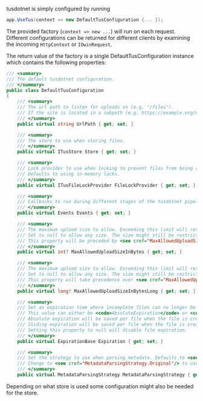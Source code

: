 tusdotnet is simply configured by running

```csharp
app.UseTus(context => new DefaultTusConfiguration {... });
```

The provided factory (`context => new ...`) will run on each request. Different configurations can be returned for different clients by examining the incoming `HttpContext` or `IOwinRequest`.

The return value of the factory is a single DefaultTusConfiguration instance which contains the following properties:

```csharp
/// <summary>
/// The default tusdotnet configuration.
/// </summary>
public class DefaultTusConfiguration
{
	/// <summary>
	/// The url path to listen for uploads on (e.g. "/files").
	/// If the site is located in a subpath (e.g. https://example.org/mysite) it must also be included (e.g. /mysite/files) 
	/// </summary>
	public virtual string UrlPath { get; set; }

	/// <summary>
	/// The store to use when storing files.
	/// </summary>
	public virtual ITusStore Store { get; set; }

	/// <summary>
	/// Lock provider to use when locking to prevent files from being accessed while the file is still in use.
	/// Defaults to using in-memory locks.
	/// </summary>
	public virtual ITusFileLockProvider FileLockProvider { get; set; }

	/// <summary>
	/// Callbacks to run during different stages of the tusdotnet pipeline.
	/// </summary>
	public virtual Events Events { get; set; }

	/// <summary>
	/// The maximum upload size to allow. Exceeding this limit will return a "413 Request Entity Too Large" error to the client.
	/// Set to null to allow any size. The size might still be restricted by the web server or operating system.
	/// This property will be preceded by <see cref="MaxAllowedUploadSizeInBytesLong" />.
	/// </summary>
	public virtual int? MaxAllowedUploadSizeInBytes { get; set; }

	/// <summary>
	/// The maximum upload size to allow. Exceeding this limit will return a "413 Request Entity Too Large" error to the client.
	/// Set to null to allow any size. The size might still be restricted by the web server or operating system.
	/// This property will take precedence over <see cref="MaxAllowedUploadSizeInBytes" />.
	/// </summary>
	public virtual long? MaxAllowedUploadSizeInBytesLong { get; set; }

	/// <summary>
	/// Set an expiration time where incomplete files can no longer be updated.
	/// This value can either be <code>AbsoluteExpiration</code> or <code>SlidingExpiration</code>.
	/// Absolute expiration will be saved per file when the file is created.
	/// Sliding expiration will be saved per file when the file is created and updated on each time the file is updated.
	/// Setting this property to null will disable file expiration.
	/// </summary>
	public virtual ExpirationBase Expiration { get; set; }

	/// <summary>
	/// Set the strategy to use when parsing metadata. Defaults to <see cref="MetadataParsingStrategy.AllowEmptyValues"/> for better compatibility with tus clients.
	/// Change to <see cref="MetadataParsingStrategy.Original"/> to use the old format.
	/// </summary>
	public virtual MetadataParsingStrategy MetadataParsingStrategy { get; set; }
```

Depending on what store is used some configuration might also be needed for the store.
